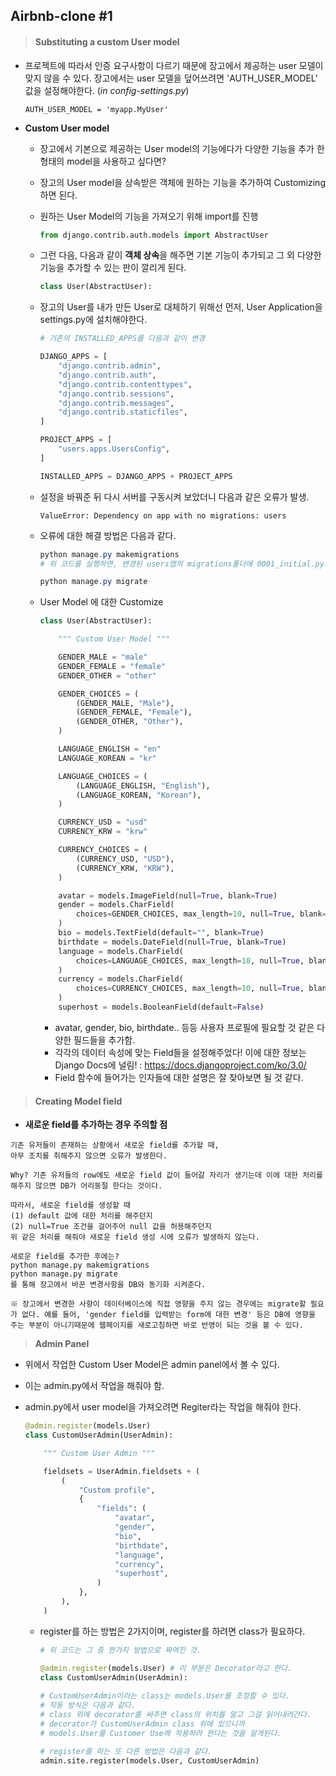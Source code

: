 ## Airbnb-clone #1

> #### Substituting a custom User model

- 프로젝트에 따라서 인증 요구사항이 다르기 때문에 장고에서 제공하는 user 모델이 맞지 않을 수 있다. 장고에서는 user 모델을 덮어쓰려면 'AUTH_USER_MODEL' 값을 설정해야한다. (*in config-settings.py*)

  ```
  AUTH_USER_MODEL = 'myapp.MyUser'
  ```

- **Custom User model**

  - 장고에서 기본으로 제공하는 User model의 기능에다가 다양한 기능을 추가 한 형태의 model을 사용하고 싶다면?

  - 장고의 User model을 상속받은 객체에 원하는 기능을 추가하여 Customizing 하면 된다.

  - 원하는 User Model의 기능을 가져오기 위해 import를 진행

    ```python
    from django.contrib.auth.models import AbstractUser
    ```

  - 그런 다음, 다음과 같이 **객체 상속**을 해주면 기본 기능이 추가되고 그 외 다양한 기능을 추가할 수 있는 판이 깔리게 된다.

    ```python
    class User(AbstractUser):
    ```

  - 장고의 User를 내가 만든 User로 대체하기 위해선 먼저, User Application을 settings.py에 설치해야한다.

    ```python
    # 기존의 INSTALLED_APPS를 다음과 같이 변경
    
    DJANGO_APPS = [
        "django.contrib.admin",
        "django.contrib.auth",
        "django.contrib.contenttypes",
        "django.contrib.sessions",
        "django.contrib.messages",
        "django.contrib.staticfiles",
    ]
    
    PROJECT_APPS = [
        "users.apps.UsersConfig",
    ]
    
    INSTALLED_APPS = DJANGO_APPS + PROJECT_APPS
    ```

  - 설정을 바꿔준 뒤 다시 서버를 구동시켜 보았더니 다음과 같은 오류가 발생.

    ```
    ValueError: Dependency on app with no migrations: users
    ```

  - 오류에 대한 해결 방법은 다음과 같다.
  
    ```powershell
    python manage.py makemigrations
    # 위 코드를 실행하면, 변경된 users앱의 migrations폴더에 0001_initial.py라는 User model 파일이 생성되어있다.
    
    python manage.py migrate
    ```
    
  - User Model 에 대한 Customize
  
    ```python
    class User(AbstractUser):
    
        """ Custom User Model """
    
        GENDER_MALE = "male"
        GENDER_FEMALE = "female"
        GENDER_OTHER = "other"
    
        GENDER_CHOICES = (
            (GENDER_MALE, "Male"),
            (GENDER_FEMALE, "Female"),
            (GENDER_OTHER, "Other"),
        )
    
        LANGUAGE_ENGLISH = "en"
        LANGUAGE_KOREAN = "kr"
    
        LANGUAGE_CHOICES = (
            (LANGUAGE_ENGLISH, "English"),
            (LANGUAGE_KOREAN, "Korean"),
        )
    
        CURRENCY_USD = "usd"
        CURRENCY_KRW = "krw"
    
        CURRENCY_CHOICES = (
            (CURRENCY_USD, "USD"),
            (CURRENCY_KRW, "KRW"),
        )
    
        avatar = models.ImageField(null=True, blank=True)
        gender = models.CharField(
            choices=GENDER_CHOICES, max_length=10, null=True, blank=True
        )
        bio = models.TextField(default="", blank=True)
        birthdate = models.DateField(null=True, blank=True)
        language = models.CharField(
            choices=LANGUAGE_CHOICES, max_length=10, null=True, blank=True
        )
        currency = models.CharField(
            choices=CURRENCY_CHOICES, max_length=10, null=True, blank=True
        )
        superhost = models.BooleanField(default=False)
    ```
  
    - avatar, gender, bio, birthdate.. 등등 사용자 프로필에 필요할 것 같은 다양한 필드들을 추가함.
    - 각각의 데이터 속성에 맞는 Field들을 설정해주었다! 이에 대한 정보는 Django Docs에 널림!
      : https://docs.djangoproject.com/ko/3.0/
    - Field 함수에 들어가는 인자들에 대한 설명은 잘 찾아보면 될 것 같다.

> #### Creating Model field

- **새로운 field를 추가하는 경우 주의할 점**

```
기존 유저들이 존재하는 상황에서 새로운 field를 추가할 때,
아무 조치를 취해주지 않으면 오류가 발생한다.

Why? 기존 유저들의 row에도 새로운 field 값이 들어갈 자리가 생기는데 이에 대한 처리를 해주지 않으면 DB가 어리둥절 한다는 것이다.

따라서, 새로운 field를 생성할 때 
(1) default 값에 대한 처리를 해주던지
(2) null=True 조건을 걸어주어 null 값을 허용해주던지
위 같은 처리를 해줘야 새로운 field 생성 시에 오류가 발생하지 않는다.

새로운 field를 추가한 후에는?
python manage.py makemigrations
python manage.py migrate 
를 통해 장고에서 바꾼 변경사항을 DB와 동기화 시켜준다.

※ 장고에서 변경한 사항이 데이터베이스에 직접 영향을 주지 않는 경우에는 migrate할 필요가 없다. 예를 들어, 'gender field를 입력받는 form에 대한 변경' 등은 DB에 영향을 주는 부분이 아니기때문에 웹페이지를 새로고침하면 바로 반영이 되는 것을 볼 수 있다.
```



> **Admin Panel**

- 위에서 작업한 Custom User Model은 admin panel에서 볼 수 있다.

- 이는 admin.py에서 작업을 해줘야 함.

- admin.py에서 user model을 가져오려면 Regiter라는 작업을 해줘야 한다.

  ```python
  @admin.register(models.User)
  class CustomUserAdmin(UserAdmin):
  
      """ Custom User Admin """
  
      fieldsets = UserAdmin.fieldsets + (
          (
              "Custom profile",
              {
                  "fields": (
                      "avatar",
                      "gender",
                      "bio",
                      "birthdate",
                      "language",
                      "currency",
                      "superhost",
                  )
              },
          ),
      )
  ```

  - register를 하는 방법은 2가지이며, register를 하려면 class가 필요하다.

    ```python
    # 위 코드는 그 중 한가지 방법으로 짜여진 것.
    
    @admin.register(models.User) # 이 부분은 Decorator라고 한다.
    class CustomUserAdmin(UserAdmin):
        
    # CustomUserAdmin이라는 class는 models.User를 조정할 수 있다.
    # 작동 방식은 다음과 같다.
    # class 위에 decorator를 써주면 class의 위치를 알고 그걸 읽어내려간다.
    # decorator가 CustomUserAdmin class 위에 있으니까
    # models.User를 Customer Use에 적용하려 한다는 것을 알게된다.
    
    # register를 하는 또 다른 방법은 다음과 같다.
    admin.site.register(models.User, CustomUserAdmin)
    ```

    


